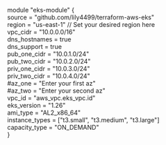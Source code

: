 module "eks-module" {  
  source         = "github.com/lily4499/terraform-aws-eks"  
  region         = "us-east-1" // Set your desired region here  
  vpc_cidr       = "10.0.0.0/16"  
  dns_hostnames  = true  
  dns_support    = true  
  pub_one_cidr   = "10.0.1.0/24"  
  pub_two_cidr   = "10.0.2.0/24"  
  priv_one_cidr  = "10.0.3.0/24"  
  priv_two_cidr  = "10.0.4.0/24"  
  #az_one         = "Enter your first az"  
  #az_two         = "Enter your second az"  
  vpc_id         = "aws_vpc.eks_vpc.id"  
  eks_version    = "1.26"  
  ami_type       = "AL2_x86_64"  
  instance_types = ["t3.small", "t3.medium", "t3.large"]  
  capacity_type  = "ON_DEMAND"  
}  


